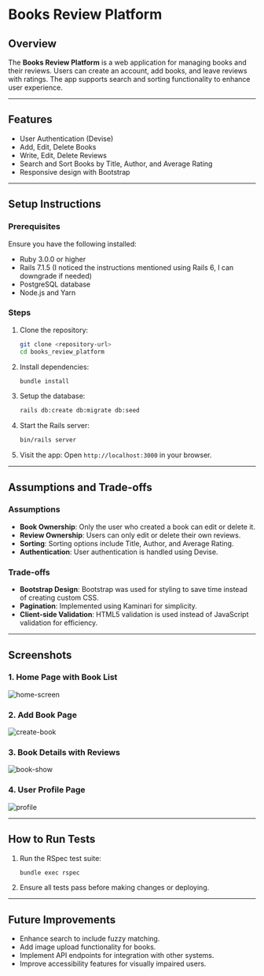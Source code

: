 # Books Review Platform

## Overview

The **Books Review Platform** is a web application for managing books and their reviews. Users can create an account, add books, and leave reviews with ratings. The app supports search and sorting functionality to enhance user experience.

---

## Features

- User Authentication (Devise)
- Add, Edit, Delete Books
- Write, Edit, Delete Reviews
- Search and Sort Books by Title, Author, and Average Rating
- Responsive design with Bootstrap

---

## Setup Instructions

### Prerequisites

Ensure you have the following installed:

- Ruby 3.0.0 or higher
- Rails 7.1.5 (I noticed the instructions mentioned using Rails 6, I can downgrade if needed)
- PostgreSQL database
- Node.js and Yarn

### Steps

1. Clone the repository:

   ```bash
   git clone <repository-url>
   cd books_review_platform
   ```

2. Install dependencies:

   ```bash
   bundle install
   ```

3. Setup the database:

   ```bash
   rails db:create db:migrate db:seed
   ```

4. Start the Rails server:

   ```bash
   bin/rails server
   ```

5. Visit the app:
   Open `http://localhost:3000` in your browser.

---

## Assumptions and Trade-offs

### Assumptions

- **Book Ownership**: Only the user who created a book can edit or delete it.
- **Review Ownership**: Users can only edit or delete their own reviews.
- **Sorting**: Sorting options include Title, Author, and Average Rating.
- **Authentication**: User authentication is handled using Devise.

### Trade-offs

- **Bootstrap Design**: Bootstrap was used for styling to save time instead of creating custom CSS.
- **Pagination**: Implemented using Kaminari for simplicity.
- **Client-side Validation**: HTML5 validation is used instead of JavaScript validation for efficiency.

---

## Screenshots

### 1. Home Page with Book List

![home-screen](https://github.com/user-attachments/assets/adcb1371-af44-4763-944c-d0dbd1872083)

### 2. Add Book Page

![create-book](https://github.com/user-attachments/assets/340eb9a0-c169-486b-bc79-b0237c102618)

### 3. Book Details with Reviews

![book-show](https://github.com/user-attachments/assets/141c6dc0-7ad0-47b3-b092-0925a508d062)

### 4. User Profile Page

![profile](https://github.com/user-attachments/assets/68f1fae1-140a-4623-9657-6e101530af93)

---

## How to Run Tests

1. Run the RSpec test suite:

   ```bash
   bundle exec rspec
   ```

2. Ensure all tests pass before making changes or deploying.

---

## Future Improvements

- Enhance search to include fuzzy matching.
- Add image upload functionality for books.
- Implement API endpoints for integration with other systems.
- Improve accessibility features for visually impaired users.
